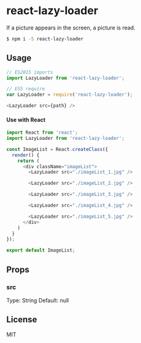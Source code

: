 # react-lazy-loader

If a picture appears in the screen, a picture is read.

```sh
$ npm i -S react-lazy-loader
```

## Usage

```javascript
// ES2015 imports
import LazyLoader from 'react-lazy-loader';

// ES5 require
var LazyLoader = require('react-lazy-loader');

<LazyLoader src={path} />
```

#### Use with React

```javascript
import React from 'react';
import LazyLoader from 'react-lazy-loader';

const ImageList = React.createClass({
  render() {
    return (
      <div className="imageList">
        <LazyLoader src="./imageList_1.jpg" />

        <LazyLoader src="./imageList_2.jpg" />

        <LazyLoader src="./imageList_3.jpg" />

        <LazyLoader src="./imageList_4.jpg" />

        <LazyLoader src="./imageList_5.jpg" />
      </div>
    )
  }
});

export default ImageList;
```

## Props

### src
Type: String Default: null

## License

MIT
